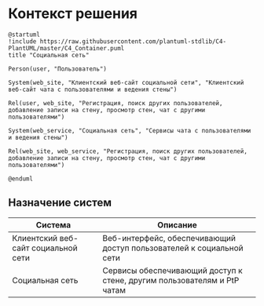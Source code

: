 # Контекст решения

<!-- Окружение системы (роли, участники, внешние системы) и связи системы с ним. Диаграмма контекста C4 и текстовое описание.
-->

```plantuml
@startuml
!include https://raw.githubusercontent.com/plantuml-stdlib/C4-PlantUML/master/C4_Container.puml
title "Социальная сеть"

Person(user, "Пользователь")

System(web_site, "Клиентский веб-сайт социальной сети", "Клиентский веб-сайт чата с пользователями и ведения стены")

Rel(user, web_site, "Регистрация, поиск других пользователей, добавление записи на стену, просмотр стен, чат с другими пользователями")

System(web_service, "Социальная сеть", "Сервисы чата с пользователями и ведения стены")

Rel(web_site, web_service, "Регистрация, поиск других пользователей, добавление записи на стену, просмотр стен, чат с другими пользователями")

@enduml
```

## Назначение систем

| Система                             | Описание                                                                |
| ----------------------------------- | ----------------------------------------------------------------------- |
| Клиентский веб-сайт социальной сети | Веб-интерфейс, обеспечивающий доступ пользователей к социальной сети    |
| Социальная сеть                     | Сервисы обеспечивающий доступ к стене, другим пользователям и PtP чатам |
